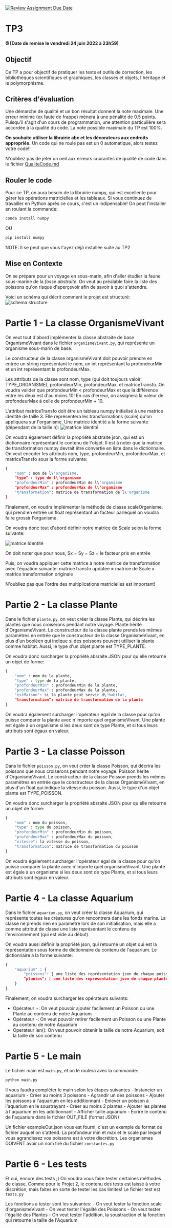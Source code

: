 [![Review Assignment Due Date](https://classroom.github.com/assets/deadline-readme-button-24ddc0f5d75046c5622901739e7c5dd533143b0c8e959d652212380cedb1ea36.svg)](https://classroom.github.com/a/4rp5Itiq)
# TP3

#### :alarm_clock: [Date de remise le vendredi 24 juin 2022 à 23h59]

## Objectif

Ce TP a pour objectif de pratiquer les tests et outils de correction, les bibliothèques scientifiques et graphiques, les classes et objets, l'héritage et le polymorphisme.

## Critères d'évaluation

Une démarche de qualité et un bon résultat donnent la note maximale. Une erreur minime (ex faute de frappe) mènera à une pénalité de 0.5 points. Puisqu'il s'agit d'un cours de programmation, une attention particulière sera accordée à la qualité du code. La note possible maximale du TP est 100%.

**On souhaite utiliser la librairie abc et les décorateurs aux endroits appropriés.**
Un code qui ne roule pas est un 0 automatique, alors testez votre code!!

N'oubliez pas de jeter un oeil aux erreurs courantes de qualité de code dans le fichier [QualiteCode.md](./ressources/QualiteCode.md)

## Rouler le code

Pour ce TP, on aura besoin de la librairie numpy, qui est excellente pour gérer les opérations matricielles et les tableaux. Si vous continuez de travailler en Python après ce cours, c'est un indipensable! On peut l'installer en roulant la commande:

```cmd
conda install numpy
```

OU

```cmd
pip install numpy
```

NOTE: Il se peut que vous l'ayez déjà installée suite au TP2

## Mise en Contexte

On se prépare pour un voyage en sous-marin, afin d'aller étudier la faune sous-marine de la _fosse abstraite_. On veut au préalable faire la liste des poissons qu'on risque d'aperçevoir afin de savoir à quoi s'attendre.

Voici un schéma qui décrit comment le projet est structuré:
![schema structure](ressources/tp3.jpg)

# Partie 1 - La classe OrganismeVivant

On veut tout d'abord implémenter la classe abstraite de base OrganismeVivant dans le fichier `organismeVivant.py`, qui représente un organisme sous-marin de base.

Le constructeur de la classe organismeVivant doit pouvoir prendre en entrée un string représentant le nom, un int représentant la profondeurMin et un int représentant la profondeurMax.

Les attributs de la classe sont nom, type (qui doit toujours valoir TYPE_ORGANISME), profondeurMin, profondeurMax, et matriceTransfo. On voudra valider que profondeurMin < profondeurMax et que la différence entre les deux est d'au moins 10! En cas d'erreur, on assignera la valeur de profondeurMax à celle de profondeurMin + 10.

L'attribut matriceTransfo doit être un tableau numpy initialisé à une matrice identité de taille 3. Elle représentera les transformations (scale) qu'on appliquera sur l'organisme. Une matrice identité a la forme suivante (dépendant de la taille n):
![matrice Identité](ressources/identityMatrix.png)

On voudra également définir la propriété abstraite json, qui est un dictionnaire représentant le contenu de l'objet. Il est à noter que la matrice de transformation numpy devrait être convertie en liste dans le dictionnaire. On veut encoder les attributs nom, type, profondeurMin, profondeurMax, et matriceTransfo sous la forme suivante:

```Python
{
    "nom" : nom de l\'organisme,
    "type" : type de l\'organisme
    "profondeurMin" : profondeurMin de l\'organisme
    "profondeurMax" : profondeurMax de l\'organisme
    "transformation": matrice de transformation de l\'organisme
}
```

Finalement, on voudra implémenter la méthode de classe scaleOrganisme, qui prend en entrée un float représentant un facteur parlequel on voudra faire grossir l'organisme.

On voudra donc tout d'abord définir notre matrice de Scale selon la forme suivante:

![matrice Identité](ressources/scale.png)

On doit noter que pour nous, Sx = Sy = Sz = le facteur pris en entrée

Puis, on voudra appliquer cette matrice à notre matrice de transformation avec l'équation suivante:
matrice transfo updatee = matrice de Scale x matrice transformation originale

N'oubliez pas que l'ordre des multiplications matricielles est important!

# Partie 2 - La classe Plante

Dans le fichier `plante.py`, on veut créer la classe Plante, qui décrira les plantes que nous croiserons pendant notre voyage. Plante hérite d'OrganismeVivant. Le constructeur de la classe plante prends les mêmes paramètres en entrée que le constructeur de la classe OrganismeVivant, en plus d'un booléen qui indique si des poissons peuvent utiliser la plante comme habitat. Aussi, le type d'un objet plante est TYPE_PLANTE.

On voudra donc surcharger la propriété absraite JSON pour qu'elle retourne un objet de forme:

```Python
{
    "nom" : nom de la plante,
    "type" : type de la plante,
    "profondeurMin" : profondeurMin de la plante,
    "profondeurMax" : profondeurMax de la plante,
    "estMaison": si la plante peut servir d\'habitat,
    "transformation": matrice de transformation de la plante
}
```

On voudra également surcharger l'opérateur égal de la classe pour qu'on puisse comparer la plante avec n'importe quel organismeVivant. Une plante est égale à un organisme si les deux sont de type Plante, et si tous leurs attributs sont égaux en valeur.

# Partie 3 - La classe Poisson

Dans le fichier `poisson.py`, on veut créer la classe Poisson, qui décrira les poissons que nous croiserons pendant notre voyage. Poisson hérite d'OrganismeVivant. Le constructeur de la classe Poisson prends les mêmes paramètres en entrée que le constructeur de la classe OrganismeVivant, en plus d'un float qui indique la vitesse du poisson. Aussi, le type d'un objet plante est TYPE_POISSON.

On voudra donc surcharger la propriété absraite JSON pour qu'elle retourne un objet de forme:

```Python
{
    "nom" : nom du poisson,
    "type" : type du poisson,
    "profondeurMin" : profondeurMin du poisson,
    "profondeurMax" : profondeurMax du poisson,
    "vitesse": la vitesse du poisson,
    "transformation": matrice de transformation du poisson
}
```

On voudra également surcharger l'opérateur égal de la classe pour qu'on puisse comparer la plante avec n'importe quel organismeVivant. Une plante est égale à un organisme si les deux sont de type Plante, et si tous leurs attributs sont égaux en valeur.

# Partie 4 - La classe Aquarium

Dans le fichier `aquarium.py`, on veut créer la classe Aquarium, qui représente toutes les créatures qu'on rencontrera dans les fonds marins.  La classe ne prends rien en paramètre lors de son initialisation, mais elle a comme attribut de classe une liste représentant le contenu de l'environnement (qui est vide au début).

On voudra aussi définir la propriété json, qui retourne un objet qui est la représentation sous forme de dictionnaire du contenu de l'aquarium. Le dictionnaire a la forme suivante:

```Python
{
    "aquarium" : {
        "poissons": [ une liste des représentation json de chaque poisson de l\'aquarium],
        "plantes": [ une liste des représentation json de chaque plante de l\'aquarium]
    }
}
```

Finalement, on voudra surcharger les opérateurs suivants:

- Opérateur +: On veut pouvoir ajouter facilement un Poisson ou une Plante au contenu de notre Aquarium
- Opérateur -: On veut pouvoir retirer facilement un Poisson ou une Plante au contenu de notre Aquarium
- Operateur len(): On veut pouvoir obtenir la taille de notre Aquarium, soit la taille de son contenu

# Partie 5 - Le main

Le fichier main est `main.py`, et on le roulera avec la commande:

```Python
python main.py
```

Il vous faudra compléter le main selon les étapes suivantes
    - Instancier un aquarium
    - Créer au moins 3 poissons
    - Agrandir un des poissons
    - Ajouter les poissons à l'aquarium en les additionnant
    - Enlever un poisson à l'aquarium en le soustrayant
    - Créer au moins 2 plantes
    - Ajouter les plantes à l'aquarium en les additionnant
    - Afficher taille aquarium
    - Écrire le contenu de l'aquarium dans le fichier OUT_FILE (format JSON)

Un fichier exampleOut.json vous est fourni, c'est un exemple du format de fichier auquel on s'attend.
La profondeur min et max et le scale par lequel vous agrandissez vos poissons est à votre discrétion. Les organismes DOIVENT avoir un nom tiré du fichier `constantes.py`

# Partie 6 - Les tests

Et oui, encore des tests ;) On voudra vous faire tester certaines méthodes de classe. Comme pour le Projet 2, le contenu des tests est laissé à votre discrétion, mais faites en sorte de tester les cas limites! Le fichier test est `tests.py`

Les fonctions à tester sont les suivantes:
    - On veut tester la fonction scale d'organismeVivant
    - On veut tester l'égalité des Poissons
    - On veut tester l'égalité des Plantes
    - On veut tester l'addition, la soustraction et la fonction qui retourne la taille de l'Aquarium
